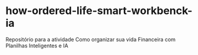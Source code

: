 # how-ordered-life-smart-workbenck-ia
Repositório para a atividade Como organizar sua vida Financeira com Planilhas Inteligentes e IA
